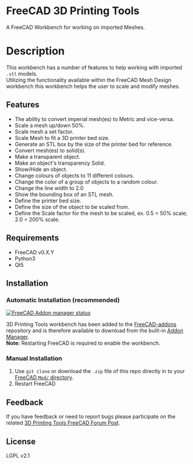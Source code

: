 # FreeCAD 3D Printing Tools
A FreeCAD Workbench for working on imported Meshes.  

# Description
This workbench has a number of features to help working with imported `.stl` models.  
Utilizing the functionality available within the FreeCAD Mesh Design workbench this workbench helps the user to scale and modify meshes.

## Features

* The ability to convert imperial mesh(es) to Metric and vice-versa.  
* Scale a mesh up/down 50%.  
* Scale mesh a set factor.  
* Scale Mesh to fit a 3D printer bed size.  
* Generate an STL box by the size of the printer bed for reference.  
* Convert mesh(es) to solid(s).  
* Make a transparent object.  
* Make an object's transparency Solid.  
* Show/Hide an object.  
* Change colours of objects to 11 different colours.  
* Change the color of a group of objects to a random colour.  
* Change the line width to 2.0  
* Show the bounding box of an STL mesh.  
* Define the printer bed size.  
* Define the size of the object to be scaled from.  
* Define the Scale factor for the mesh to be scaled, ex. 0.5 = 50% scale; 2.0 = 200% scale.

## Requirements
* FreeCAD v0.X.Y  
* Python3  
* Qt5

## Installation

### Automatic Installation (recommended)
[![FreeCAD Addon manager status](https://img.shields.io/badge/FreeCAD%20addon%20manager-available-brightgreen)](https://github.com/FreeCAD/FreeCAD-addons)

3D Printing Tools workbench has been added to the [FreeCAD-addons](https://github.com/FreeCAD/FreeCAD-addons) repository and is therefore available to download from the built-in [Addon Manager](https://github.com/FreeCAD/FreeCAD-addons#1-builtin-addon-manager).  
**Note:** Restarting FreeCAD is required to enable the workbench.

### Manual Installation
1. Use `git clone` or download the `.zip` file of this repo directly in to your [FreeCAD `Mod/` directory](https://www.freecadweb.org/wiki/Installing_more_workbenches).  
2. Restart FreeCAD 

## Feedback  
If you have feedback or need to report bugs please participate on the related [3D Printing Tools FreeCAD Forum Post](https://forum.freecadweb.org/viewtopic.php?f=9&t=36564). 

## License
LGPL v2.1
